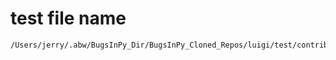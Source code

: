 # test file name

```text
/Users/jerry/.abw/BugsInPy_Dir/BugsInPy_Cloned_Repos/luigi/test/contrib/spark_test.py
```